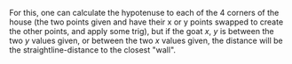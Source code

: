 For this, one can calculate the hypotenuse to each of the 4 corners of the house (the two points given and have their x or y points swapped to create the other points, and apply some trig), but if the goat *x*, *y* is between the two *y* values given, or between the two *x* values given, the distance will be the straightline-distance to the closest "wall".
